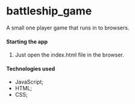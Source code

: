 # battleship_game

A small one player game that runs in to browsers.

#### Starting the app

1. Just open the index.html file in the browser.

#### Technologies used

- JavaScript;
- HTML;
- CSS;